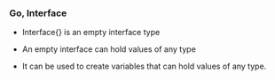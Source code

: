### Go, Interface

- Interface{} is an empty interface type

- An empty interface can hold values of any type
- It can be used to create variables that can hold values of any type.